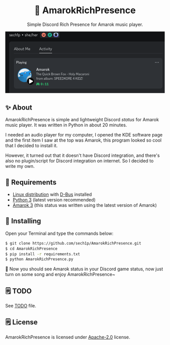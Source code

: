 <div style="text-align: center;">
    <h1>🎵 AmarokRichPresence</h1>
</div>
<div style="text-align: center;">
    <p>Simple Discord Rich Presence for Amarok music player.</p>
</div>
<div style="text-align: center;">
    <img src="screenshot.png" alt="AmarokRichPresence in action" title="AmarokRichPresence in action" />
</div>

## ✨ About

AmarokRichPresence is simple and lightweight Discord *status* for Amarok music player. It was written in Python in about 20 minutes.

I needed an audio player for my computer, I opened the KDE software page and the first item I saw at the top was Amarok, this program looked so cool that I decided to install it.

However, it turned out that it doesn't have Discord integration, and there's also no plugin/script for Discord integration on internet. So I decided to write my own.

## 💾 Requirements

- [Linux distribution](https://en.wikipedia.org/wiki/List_of_Linux_distributions) with [D-Bus](https://en.wikipedia.org/wiki/D-Bus) installed
- [Python 3](https://www.python.org/downloads) (latest version recommended)
- [Amarok 3](https://amarok.kde.org) (this status was written using the latest version of Amarok)

## 💾 Installing

Open your Terminal and type the commands below:

```sh
$ git clone https://github.com/sech1p/AmarokRichPresence.git
$ cd AmarokRichPresence
$ pip install -r requirements.txt
$ python AmarokRichPresence.py
```

🌸 Now you should see Amarok status in your Discord game status, now just turn on some song and enjoy AmarokRichPresence~

## 🗒️ TODO

See [TODO](TODO.md) file.

## 🗒️ License

AmarokRichPresence is licensed under [Apache-2.0](LICENSE) license.
